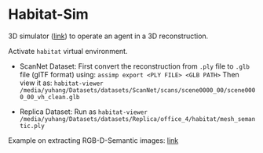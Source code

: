 # Habitat-Sim
3D simulator ([link](https://github.com/facebookresearch/habitat-sim)) to operate an agent in a 3D reconstruction.

Activate ``habitat`` virtual environment.

- ScanNet Dataset:
    First convert the reconstruction from ``.ply`` file to ``.glb`` file (glTF format) using:
    ``assimp export <PLY FILE> <GLB PATH>``
    Then view it as:
    ``habitat-viewer /media/yuhang/Datasets/datasets/ScanNet/scans/scene0000_00/scene0000_00_vh_clean.glb``


- Replica Dataset:
    Run as ``habitat-viewer /media/yuhang/Datasets/datasets/Replica/office_4/habitat/mesh_semantic.ply``

Example on extracting RGB-D-Semantic images: [link](https://aihabitat.org/docs/habitat-sim/image-extractor.html#writing-custom-pose-extractors)